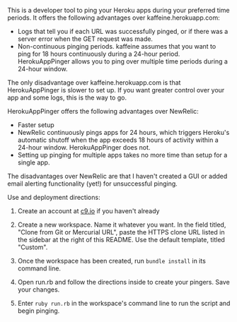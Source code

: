 This is a developer tool to ping your Heroku apps during your preferred time
periods. It offers the following advantages over kaffeine.herokuapp.com:

- Logs that tell you if each URL was successfully pinged, or if there was a
server error when the GET request was made.
- Non-continuous pinging periods. kaffeine assumes that you want to ping for 18
hours continuously during a 24-hour period. HerokuAppPinger allows you to ping
over multiple time periods during a 24-hour window.

The only disadvantage over kaffeine.herokuapp.com is that HerokuAppPinger is
slower to set up. If you want greater control over your app and some logs, this
is the way to go.

HerokuAppPinger offers the following advantages over NewRelic:
- Faster setup
- NewRelic continuously pings apps for 24 hours, which triggers Heroku's
automatic shutoff when the app exceeds 18 hours of activity within a 24-hour
window. HerokuAppPinger does not.
- Setting up pinging for multiple apps takes no more time than setup for a
single app.

The disadvantages over NewRelic are that I haven't created a GUI or added email
alerting functionality (yet!) for unsuccessful pinging.


Use and deployment directions:

1. Create an account at [c9.io](c9.io) if you haven't already

2. Create a new workspace. Name it whatever you want. In the field titled,
"Clone from Git or Mercurial URL", paste the HTTPS clone URL listed in the
sidebar at the right of this README. Use the default template, titled "Custom".

3. Once the workspace has been created, run ```bundle install``` in its command
line.

4. Open run.rb and follow the directions inside to create your pingers. Save
your changes.

5. Enter ```ruby run.rb``` in the workspace's command line to run the script and
begin pinging.
